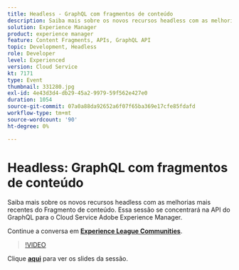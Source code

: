 ```yaml
---
title: Headless - GraphQL com fragmentos de conteúdo
description: Saiba mais sobre os novos recursos headless com as melhorias mais recentes do Fragmento de conteúdo. Essa sessão se concentrará na API do GraphQL para o Cloud Service Adobe Experience Manager. Esta sessão foi entregue como parte do evento Conteúdo do Adobe Developers Live.
solution: Experience Manager
product: experience manager
feature: Content Fragments, APIs, GraphQL API
topic: Development, Headless
role: Developer
level: Experienced
version: Cloud Service
kt: 7171
type: Event
thumbnail: 331280.jpg
exl-id: 4e43d3d4-db29-45a2-9979-59f562e427e0
duration: 1054
source-git-commit: 07a0a88da92652a6f07f65ba369e17cfe85fdafd
workflow-type: tm+mt
source-wordcount: '90'
ht-degree: 0%

---
```


# Headless: GraphQL com fragmentos de conteúdo

Saiba mais sobre os novos recursos headless com as melhorias mais recentes do Fragmento de conteúdo. Essa sessão se concentrará na API do GraphQL para o Cloud Service Adobe Experience Manager.

Continue a conversa em **[Experience League Communities](https://adobe.ly/36Yd3v6)**.

>[!VIDEO](https://video.tv.adobe.com/v/331280/?quality=12&learn=on&hidetitle=true)

Clique **[aqui](/help/adobe-developers-live/assets/headless-graphql-content-fragments.pdf)** para ver os slides da sessão.

